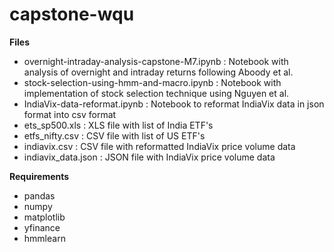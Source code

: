 # capstone-wqu

**Files** 
- overnight-intraday-analysis-capstone-M7.ipynb : Notebook with analysis of overnight and intraday returns following Aboody et al.
- stock-selection-using-hmm-and-macro.ipynb : Notebook with implementation of stock selection technique using Nguyen et al. 
- IndiaVix-data-reformat.ipynb : Notebook to reformat IndiaVix data in json format into csv format
- ets_sp500.xls : XLS file with list of India ETF's
- etfs_nifty.csv : CSV file with list of US ETF's
- indiavix.csv : CSV file with reformatted IndiaVix price volume data
- indiavix_data.json : JSON file with IndiaVix price volume data

**Requirements**
- pandas 
- numpy 
- matplotlib 
- yfinance 
- hmmlearn 
